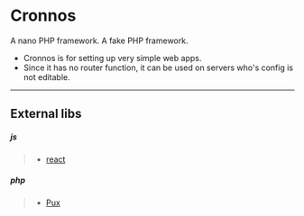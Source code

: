# Cronnos
A nano PHP framework. A fake PHP framework.   
* Cronnos is for setting up very simple web apps.   
* Since it has no router function, it can be used on servers who's config is not editable.   
   
---
## External libs
##### js
> * [react](https://github.com/facebook/react)

##### php
> * [Pux](https://github.com/c9s/Pux)
